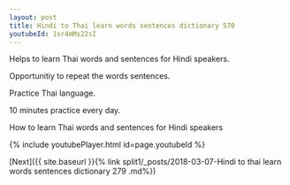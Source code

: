 ```yaml
---
layout: post
title: Hindi to Thai learn words sentences dictionary 570 
youtubeId: 1sr4mMs22sI
---
```

 
 
Helps to learn Thai words and sentences for Hindi speakers.

Opportunitiy to repeat the words sentences. 

Practice Thai language. 
 
10 minutes practice every day. 
 
How to learn Thai words and sentences for Hindi speakers 
 
{% include youtubePlayer.html id=page.youtubeId %}
 
 
[Next]({{ site.baseurl }}{% link  split1/_posts/2018-03-07-Hindi to thai learn words sentences dictionary 279 .md%})
 
